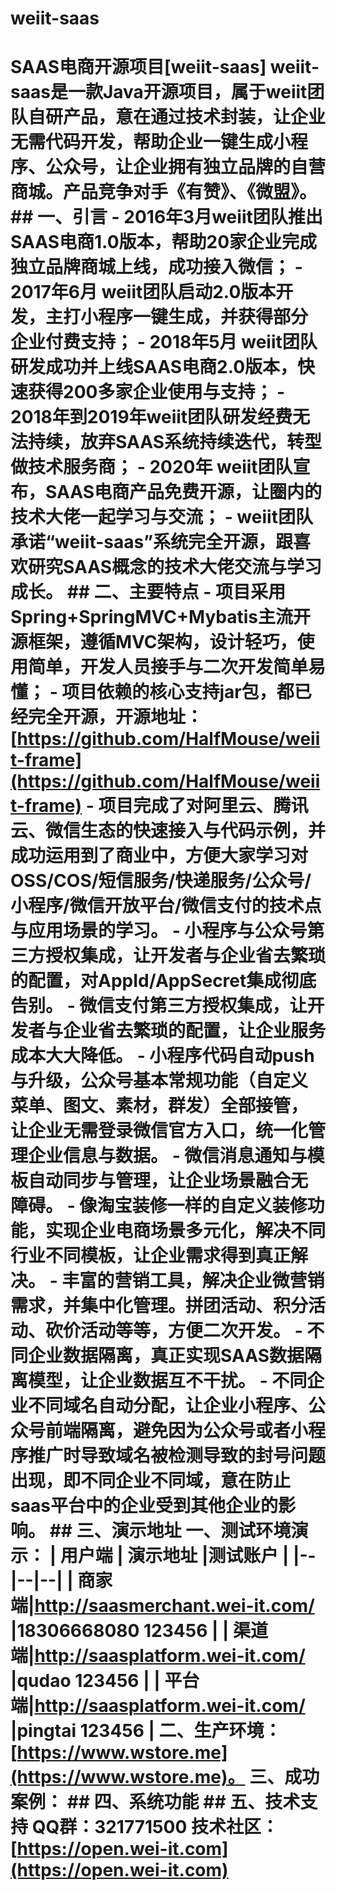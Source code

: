 # weiit-saas
 # SAAS电商开源项目[weiit-saas]  weiit-saas是一款Java开源项目，属于weiit团队自研产品，意在通过技术封装，让企业无需代码开发，帮助企业一键生成小程序、公众号，让企业拥有独立品牌的自营商城。产品竞争对手《有赞》、《微盟》。  ## 一、引言     -  **2016年3月**weiit团队推出SAAS电商1.0版本，帮助20家企业完成独立品牌商城上线，成功接入微信；  -  **2017年6月** weiit团队启动2.0版本开发，主打**小程序**一键生成，并获得部分企业付费支持；  -   **2018年5月** weiit团队研发成功并上线SAAS电商2.0版本，快速获得200多家企业使用与支持；  -  **2018年到2019年**weiit团队研发经费无法持续，放弃SAAS系统持续迭代，转型做技术服务商；  -  **2020年** weiit团队宣布，SAAS电商产品免费开源，让圈内的技术大佬一起学习与交流；  - weiit团队承诺“weiit-saas”系统完全开源，跟喜欢研究SAAS概念的技术大佬交流与学习成长。       ## 二、主要特点    -  项目采用**Spring+SpringMVC+Mybatis**主流开源框架，遵循MVC架构，设计轻巧，使用简单，开发人员接手与二次开发简单易懂；  - 项目依赖的**核心支持jar包**，都已经完全开源，开源地址：[https://github.com/HalfMouse/weiit-frame](https://github.com/HalfMouse/weiit-frame)  - 项目完成了对阿里云、腾讯云、微信生态的快速接入与代码示例，并成功运用到了商业中，方便大家学习对**OSS/COS/短信服务/快递服务/公众号/小程序/微信开放平台/微信支付**的技术点与应用场景的学习。  - 小程序与公众号第三方授权集成，让开发者与企业省去繁琐的配置，对**AppId/AppSecret**集成彻底告别。  - 微信支付**第三方授权**集成，让开发者与企业省去繁琐的配置，让企业服务成本大大降低。  - 小程序**代码自动push与升级**，公众号基本常规功能（**自定义菜单、图文、素材，群发**）全部接管，让企业无需登录微信官方入口，统一化管理企业信息与数据。  - 微信**消息通知与模板**自动同步与管理，让企业场景融合无障碍。  - 像**淘宝装修**一样的自定义装修功能，实现企业电商场景多元化，解决不同行业不同模板，让企业需求得到真正解决。  - 丰富的**营销工具**，解决企业微营销需求，并集中化管理。拼团活动、积分活动、砍价活动等等，方便二次开发。  - 不同企业数据隔离，真正实现SAAS数据隔离模型，让企业数据互不干扰。  - 不同企业不同域名自动分配，让企业小程序、公众号前端隔离，避免因为公众号或者小程序推广时导致域名被检测导致的封号问题出现，即不同企业不同域，意在防止saas平台中的企业受到其他企业的影响。      ## 三、演示地址   一、测试环境演示：  | 用户端 | 演示地址 |测试账户 | |--|--|--| | 商家端|http://saasmerchant.wei-it.com/  |18306668080   123456 | | 渠道端|http://saasplatform.wei-it.com/  |qudao  123456 | | 平台端|http://saasplatform.wei-it.com/  |pingtai 123456 |  二、生产环境：[https://www.wstore.me](https://www.wstore.me)。 三、成功案例：      ## 四、系统功能      ## 五、技术支持  QQ群：321771500  技术社区：[https://open.wei-it.com](https://open.wei-it.com)
